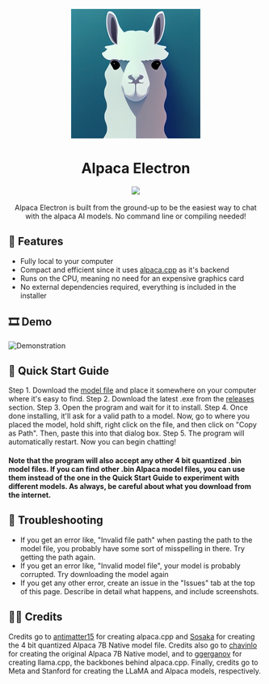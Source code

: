 ﻿<p align="center"><img src="https://github.com/8bit-coder/alpaca-electron/blob/main/icon/alpaca-readme-icon.jpg?raw=true"></p>
<h1 align="center">
  Alpaca Electron
</h1>
<p align="center">
  <img src="https://img.shields.io/badge/Electron-191970?style=for-the-badge&logo=Electron&logoColor=white">
</p>
<p align="center">Alpaca Electron is built from the ground-up to be the easiest way to chat with the alpaca AI models. No command line or compiling needed!</p>




## 📃 Features
- Fully local to your computer
- Compact and efficient since it uses [alpaca.cpp](https://github.com/antimatter15/alpaca.cpp) as it's backend
- Runs on the CPU, meaning no need for an expensive graphics card
- No external dependencies required, everything is included in the installer

## 🎞 Demo
![Demonstration](https://github.com/8bit-coder/alpaca-electron/raw/main/demo.gif)
## 🚀 Quick Start Guide
Step 1. Download the [model file](https://huggingface.co/Sosaka/Alpaca-native-4bit-ggml/blob/main/ggml-alpaca-7b-q4.bin) and place it somewhere on your computer where it's easy to find.
Step 2. Download the latest .exe from the [releases](https://github.com/ItsPi3141/alpaca-electron/releases) section.
Step 3. Open the program and wait for it to install.
Step 4. Once done installing, it'll ask for a valid path to a model. Now, go to where you placed the model, hold shift, right click on the file, and then click on "Copy as Path". Then, paste this into that dialog box.
Step 5. The program will automatically restart. Now you can begin chatting!

#### Note that the program will also accept any other 4 bit quantized .bin model files. If you can find other .bin Alpaca model files, you can use them instead of the one in the Quick Start Guide to experiment with different models. As always, be careful about what you download from the internet.

## 🔧 Troubleshooting

 - If you get an error like, "Invalid file path" when pasting the path to the model file, you probably have some sort of misspelling in there. Try getting the path again. 
 - If you get an error like, "Invalid model file", your model is probably corrupted. Try downloading the model again
 - If you get any other error, create an issue in the "Issues" tab at the top of this page. Describe in detail what happens, and include screenshots.

## 👨‍💻 Credits
Credits go to [antimatter15](https://github.com/antimatter15/alpaca.cpp) for creating alpaca.cpp and [Sosaka](https://huggingface.co/Sosaka/Alpaca-native-4bit-ggml) for creating the 4 bit quantized Alpaca 7B Native model file. Credits also go to [chavinlo](https://huggingface.co/chavinlo/alpaca-native) for creating the original Alpaca 7B Native model, and to [ggerganov](https://github.com/ggerganov/llama.cpp) for creating llama.cpp, the backbones behind alpaca.cpp. Finally, credits go to Meta and Stanford for creating the LLaMA and Alpaca models, respectively.
